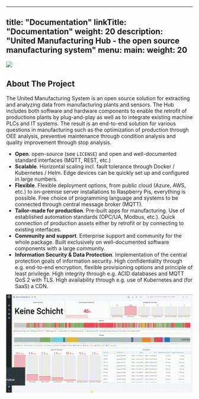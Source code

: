 
---
title: "Documentation"
linkTitle: "Documentation"
weight: 20
description: "United Manufacturing Hub - the open source manufacturing system"
menu:
  main:
    weight: 20
---

<img src="/images/Otto.svg" style="height: 150px !important">

## About The Project

The United Manufacturing System is an open source solution for extracting and analyzing data from manufacturing plants and sensors. The Hub includes both software and hardware components to enable the retrofit of productions plants by plug-and-play as well as to integrate existing machine PLCs and IT systems. The result is an end-to-end solution for various questions in manufacturing such as the optimization of production through OEE analysis, preventive maintenance through condition analysis and quality improvement through stop analysis.

- **Open**. open-source (see `LICENSE`) and open and well-documented standard interfaces (MQTT, REST, etc.)
- **Scalable**. Horizontal scaling incl. fault tolerance through Docker / Kubernetes / Helm. Edge devices can be quickly set up and configured in large numbers.
- **Flexible**. Flexible deployment options, from public cloud (Azure, AWS, etc.) to on-premise server installations to Raspberry Pis, everything is possible. Free choice of programming language and systems to be connected through central message broker (MQTT).
- **Tailor-made for production**. Pre-built apps for manufacturing. Use of established automation standards (OPC/UA, Modbus, etc.). Quick connection of production assets either by retrofit or by connecting to existing interfaces.
- **Community and support**. Enterprise support and community for the whole package. Built exclusively on well-documented software components with a large community.
- **Information Security & Data Protection**. Implementation of the central protection goals of information security. High confidentiality through e.g. end-to-end encryption, flexible provisioning options and principle of least privilege. High integrity through e.g. ACID databases and MQTT QoS 2 with TLS. High availability through e.g. use of Kubernetes and (for SaaS) a CDN. 

![Demo](dashboard.gif)
